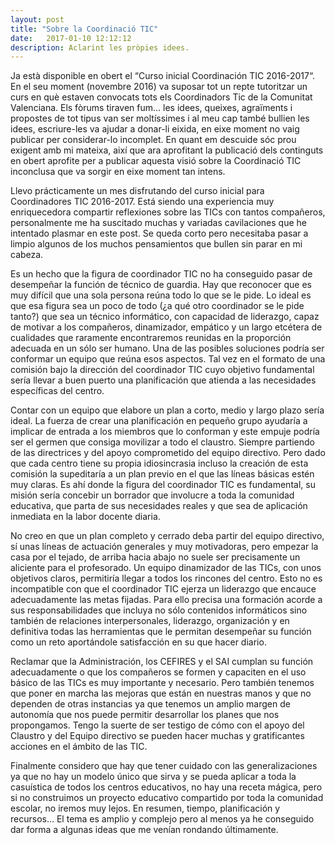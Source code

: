 ```yaml
---
layout: post
title: "Sobre la Coordinació TIC"
date:   2017-01-10 12:12:12
description: Aclarint les pròpies idees.
---
```

Ja està disponible en obert el “Curso inicial Coordinación TIC 2016-2017“. En el seu moment (novembre 2016) va suposar tot un repte tutoritzar un curs en què estaven convocats tots els Coordinadors Tic de la Comunitat Valenciana. Els fòrums tiraven fum… les idees, queixes, agraïments i propostes de tot tipus van ser moltíssimes i al meu cap també bullien les idees, escriure-les va ajudar a donar-li eixida, en eixe moment no vaig publicar per considerar-lo incomplet. En quant em descuide sóc prou exigent amb mi mateixa, així que ara aprofitant la publicació dels continguts en obert aprofite per a publicar aquesta visió sobre la Coordinació TIC inconclusa que va sorgir en eixe moment tan intens.

Llevo prácticamente un mes disfrutando del curso inicial para Coordinadores TIC 2016-2017. Está siendo una experiencia muy enriquecedora compartir reflexiones sobre las TICs con tantos compañeros, personalmente me ha suscitado muchas y variadas cavilaciones que he intentado plasmar en este post. Se queda corto pero necesitaba pasar a limpio algunos de los muchos pensamientos que bullen sin parar en mi cabeza.

Es un hecho que la figura de coordinador TIC no ha conseguido pasar de desempeñar la función de técnico de guardia. Hay que reconocer que es muy difícil que una sola persona reúna todo lo que se le pide. Lo ideal es que esa figura sea un poco de todo (¿a qué otro coordinador se le pide tanto?) que sea un técnico informático, con capacidad de liderazgo, capaz de motivar a los compañeros, dinamizador, empático y un largo etcétera de cualidades que raramente encontraremos reunidas en la proporción adecuada en un sólo ser humano. Una de las posibles soluciones podría ser conformar un equipo que reúna esos aspectos. Tal vez en el formato de una comisión bajo la dirección del coordinador TIC cuyo objetivo fundamental sería llevar a buen puerto una planificación que atienda a las necesidades específicas del centro.

Contar con un equipo que elabore un plan a corto, medio y largo plazo sería ideal. La fuerza de crear una planificación en pequeño grupo ayudaría a implicar de entrada a los miembros que lo conforman y este empuje podría ser el germen que consiga movilizar a todo el claustro. Siempre partiendo de las directrices y del apoyo comprometido del equipo directivo. Pero dado que cada centro tiene su propia idiosincrasia incluso la creación de esta comisión la supeditaría a un plan previo en el que las líneas básicas estén muy claras.  Es ahí donde la figura del coordinador TIC es fundamental, su misión sería concebir un borrador que involucre a toda la comunidad educativa, que parta de sus necesidades reales y que sea de aplicación inmediata en la labor docente diaria.

No creo en que un plan completo y cerrado deba partir del equipo directivo, sí unas líneas de actuación generales y muy motivadoras, pero empezar la casa por el tejado, de arriba hacia abajo no suele ser precisamente un aliciente para el profesorado. Un equipo dinamizador de las TICs, con unos objetivos claros, permitiría llegar a todos los rincones del centro. Esto no es incompatible con que el coordinador TIC ejerza un liderazgo que encauce adecuadamente las metas fijadas. Para ello precisa una formación acorde a sus responsabilidades que incluya no sólo contenidos informáticos sino también de relaciones interpersonales, liderazgo, organización y en definitiva todas las herramientas que le permitan desempeñar su función como un reto aportándole satisfacción en su que hacer diario.

Reclamar que la Administración, los CEFIRES y el SAI cumplan su función adecuadamente o que los compañeros se formen y capaciten en el uso básico de las TICs es muy importante y necesario. Pero también tenemos que poner en marcha las mejoras que están en nuestras manos y que no dependen de otras instancias ya que tenemos un amplio margen de autonomía que nos puede permitir desarrollar los planes que nos propongamos. Tengo la suerte de ser testigo de cómo con el apoyo del Claustro y del Equipo directivo se pueden hacer muchas y gratificantes acciones en el ámbito de las TIC.

Finalmente considero que hay que tener cuidado con las generalizaciones ya que no hay un modelo único que sirva y se pueda aplicar a toda la casuística de todos los centros educativos, no hay una receta mágica, pero si no construimos un proyecto educativo compartido por toda la comunidad escolar, no iremos muy lejos. En resumen, tiempo, planificación y recursos…
El tema es amplio y complejo pero al menos ya he conseguido dar forma a algunas ideas que me venían rondando últimamente.
